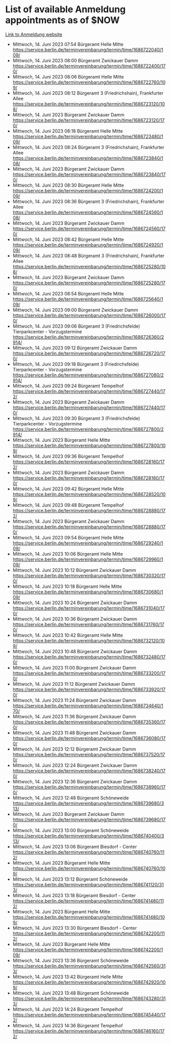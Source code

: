 # List of available Anmeldung appointments as of $NOW
[Link to Anmeldung website](https://service.berlin.de/terminvereinbarung/termin/tag.php?termin=1&anliegen[]=120686&dienstleisterlist=122210,122217,327316,122219,327312,122227,327314,122231,327346,122243,327348,122254,122252,329742,122260,329745,122262,329748,122271,327278,122273,327274,122277,327276,330436,122280,327294,122282,327290,122284,327292,122291,327270,122285,327266,122286,327264,122296,327268,150230,329760,122297,327286,122294,327284,122312,329763,122314,329775,122304,327330,122311,327334,122309,327332,317869,122281,327352,122279,329772,122283,122276,327324,122274,327326,122267,329766,122246,327318,122251,327320,122257,327322,122208,327298,122226,327300&herkunft=http%3A%2F%2Fservice.berlin.de%2Fdienstleistung%2F120686%2F)
- Mittwoch, 14. Juni 2023 07:54 Bürgeramt Helle Mitte https://service.berlin.de/terminvereinbarung/termin/time/1686722040/109/
- Mittwoch, 14. Juni 2023 08:00 Bürgeramt Zwickauer Damm https://service.berlin.de/terminvereinbarung/termin/time/1686722400/170/
- Mittwoch, 14. Juni 2023 08:06 Bürgeramt Helle Mitte https://service.berlin.de/terminvereinbarung/termin/time/1686722760/109/
- Mittwoch, 14. Juni 2023 08:12 Bürgeramt 3 (Friedrichshain), Frankfurter Allee https://service.berlin.de/terminvereinbarung/termin/time/1686723120/108/
- Mittwoch, 14. Juni 2023  Bürgeramt Zwickauer Damm https://service.berlin.de/terminvereinbarung/termin/time/1686723120/170/
- Mittwoch, 14. Juni 2023 08:18 Bürgeramt Helle Mitte https://service.berlin.de/terminvereinbarung/termin/time/1686723480/109/
- Mittwoch, 14. Juni 2023 08:24 Bürgeramt 3 (Friedrichshain), Frankfurter Allee https://service.berlin.de/terminvereinbarung/termin/time/1686723840/108/
- Mittwoch, 14. Juni 2023  Bürgeramt Zwickauer Damm https://service.berlin.de/terminvereinbarung/termin/time/1686723840/170/
- Mittwoch, 14. Juni 2023 08:30 Bürgeramt Helle Mitte https://service.berlin.de/terminvereinbarung/termin/time/1686724200/109/
- Mittwoch, 14. Juni 2023 08:36 Bürgeramt 3 (Friedrichshain), Frankfurter Allee https://service.berlin.de/terminvereinbarung/termin/time/1686724560/108/
- Mittwoch, 14. Juni 2023  Bürgeramt Zwickauer Damm https://service.berlin.de/terminvereinbarung/termin/time/1686724560/170/
- Mittwoch, 14. Juni 2023 08:42 Bürgeramt Helle Mitte https://service.berlin.de/terminvereinbarung/termin/time/1686724920/109/
- Mittwoch, 14. Juni 2023 08:48 Bürgeramt 3 (Friedrichshain), Frankfurter Allee https://service.berlin.de/terminvereinbarung/termin/time/1686725280/108/
- Mittwoch, 14. Juni 2023  Bürgeramt Zwickauer Damm https://service.berlin.de/terminvereinbarung/termin/time/1686725280/170/
- Mittwoch, 14. Juni 2023 08:54 Bürgeramt Helle Mitte https://service.berlin.de/terminvereinbarung/termin/time/1686725640/109/
- Mittwoch, 14. Juni 2023 09:00 Bürgeramt Zwickauer Damm https://service.berlin.de/terminvereinbarung/termin/time/1686726000/170/
- Mittwoch, 14. Juni 2023 09:06 Bürgeramt 3 (Friedrichsfelde) Tierparkcenter - Vorzugstermine https://service.berlin.de/terminvereinbarung/termin/time/1686726360/2914/
- Mittwoch, 14. Juni 2023 09:12 Bürgeramt Zwickauer Damm https://service.berlin.de/terminvereinbarung/termin/time/1686726720/170/
- Mittwoch, 14. Juni 2023 09:18 Bürgeramt 3 (Friedrichsfelde) Tierparkcenter - Vorzugstermine https://service.berlin.de/terminvereinbarung/termin/time/1686727080/2914/
- Mittwoch, 14. Juni 2023 09:24 Bürgeramt Tempelhof https://service.berlin.de/terminvereinbarung/termin/time/1686727440/172/
- Mittwoch, 14. Juni 2023  Bürgeramt Zwickauer Damm https://service.berlin.de/terminvereinbarung/termin/time/1686727440/170/
- Mittwoch, 14. Juni 2023 09:30 Bürgeramt 3 (Friedrichsfelde) Tierparkcenter - Vorzugstermine https://service.berlin.de/terminvereinbarung/termin/time/1686727800/2914/
- Mittwoch, 14. Juni 2023  Bürgeramt Helle Mitte https://service.berlin.de/terminvereinbarung/termin/time/1686727800/109/
- Mittwoch, 14. Juni 2023 09:36 Bürgeramt Tempelhof https://service.berlin.de/terminvereinbarung/termin/time/1686728160/172/
- Mittwoch, 14. Juni 2023  Bürgeramt Zwickauer Damm https://service.berlin.de/terminvereinbarung/termin/time/1686728160/170/
- Mittwoch, 14. Juni 2023 09:42 Bürgeramt Helle Mitte https://service.berlin.de/terminvereinbarung/termin/time/1686728520/109/
- Mittwoch, 14. Juni 2023 09:48 Bürgeramt Tempelhof https://service.berlin.de/terminvereinbarung/termin/time/1686728880/172/
- Mittwoch, 14. Juni 2023  Bürgeramt Zwickauer Damm https://service.berlin.de/terminvereinbarung/termin/time/1686728880/170/
- Mittwoch, 14. Juni 2023 09:54 Bürgeramt Helle Mitte https://service.berlin.de/terminvereinbarung/termin/time/1686729240/109/
- Mittwoch, 14. Juni 2023 10:06 Bürgeramt Helle Mitte https://service.berlin.de/terminvereinbarung/termin/time/1686729960/109/
- Mittwoch, 14. Juni 2023 10:12 Bürgeramt Zwickauer Damm https://service.berlin.de/terminvereinbarung/termin/time/1686730320/170/
- Mittwoch, 14. Juni 2023 10:18 Bürgeramt Helle Mitte https://service.berlin.de/terminvereinbarung/termin/time/1686730680/109/
- Mittwoch, 14. Juni 2023 10:24 Bürgeramt Zwickauer Damm https://service.berlin.de/terminvereinbarung/termin/time/1686731040/170/
- Mittwoch, 14. Juni 2023 10:36 Bürgeramt Zwickauer Damm https://service.berlin.de/terminvereinbarung/termin/time/1686731760/170/
- Mittwoch, 14. Juni 2023 10:42 Bürgeramt Helle Mitte https://service.berlin.de/terminvereinbarung/termin/time/1686732120/109/
- Mittwoch, 14. Juni 2023 10:48 Bürgeramt Zwickauer Damm https://service.berlin.de/terminvereinbarung/termin/time/1686732480/170/
- Mittwoch, 14. Juni 2023 11:00 Bürgeramt Zwickauer Damm https://service.berlin.de/terminvereinbarung/termin/time/1686733200/170/
- Mittwoch, 14. Juni 2023 11:12 Bürgeramt Zwickauer Damm https://service.berlin.de/terminvereinbarung/termin/time/1686733920/170/
- Mittwoch, 14. Juni 2023 11:24 Bürgeramt Zwickauer Damm https://service.berlin.de/terminvereinbarung/termin/time/1686734640/170/
- Mittwoch, 14. Juni 2023 11:36 Bürgeramt Zwickauer Damm https://service.berlin.de/terminvereinbarung/termin/time/1686735360/170/
- Mittwoch, 14. Juni 2023 11:48 Bürgeramt Zwickauer Damm https://service.berlin.de/terminvereinbarung/termin/time/1686736080/170/
- Mittwoch, 14. Juni 2023 12:12 Bürgeramt Zwickauer Damm https://service.berlin.de/terminvereinbarung/termin/time/1686737520/170/
- Mittwoch, 14. Juni 2023 12:24 Bürgeramt Zwickauer Damm https://service.berlin.de/terminvereinbarung/termin/time/1686738240/170/
- Mittwoch, 14. Juni 2023 12:36 Bürgeramt Zwickauer Damm https://service.berlin.de/terminvereinbarung/termin/time/1686738960/170/
- Mittwoch, 14. Juni 2023 12:48 Bürgeramt Schöneweide https://service.berlin.de/terminvereinbarung/termin/time/1686739680/313/
- Mittwoch, 14. Juni 2023  Bürgeramt Zwickauer Damm https://service.berlin.de/terminvereinbarung/termin/time/1686739680/170/
- Mittwoch, 14. Juni 2023 13:00 Bürgeramt Schöneweide https://service.berlin.de/terminvereinbarung/termin/time/1686740400/313/
- Mittwoch, 14. Juni 2023 13:06 Bürgeramt Biesdorf - Center https://service.berlin.de/terminvereinbarung/termin/time/1686740760/112/
- Mittwoch, 14. Juni 2023  Bürgeramt Helle Mitte https://service.berlin.de/terminvereinbarung/termin/time/1686740760/109/
- Mittwoch, 14. Juni 2023 13:12 Bürgeramt Schöneweide https://service.berlin.de/terminvereinbarung/termin/time/1686741120/313/
- Mittwoch, 14. Juni 2023 13:18 Bürgeramt Biesdorf - Center https://service.berlin.de/terminvereinbarung/termin/time/1686741480/112/
- Mittwoch, 14. Juni 2023  Bürgeramt Helle Mitte https://service.berlin.de/terminvereinbarung/termin/time/1686741480/109/
- Mittwoch, 14. Juni 2023 13:30 Bürgeramt Biesdorf - Center https://service.berlin.de/terminvereinbarung/termin/time/1686742200/112/
- Mittwoch, 14. Juni 2023  Bürgeramt Helle Mitte https://service.berlin.de/terminvereinbarung/termin/time/1686742200/109/
- Mittwoch, 14. Juni 2023 13:36 Bürgeramt Schöneweide https://service.berlin.de/terminvereinbarung/termin/time/1686742560/313/
- Mittwoch, 14. Juni 2023 13:42 Bürgeramt Helle Mitte https://service.berlin.de/terminvereinbarung/termin/time/1686742920/109/
- Mittwoch, 14. Juni 2023 13:48 Bürgeramt Schöneweide https://service.berlin.de/terminvereinbarung/termin/time/1686743280/313/
- Mittwoch, 14. Juni 2023 14:24 Bürgeramt Tempelhof https://service.berlin.de/terminvereinbarung/termin/time/1686745440/172/
- Mittwoch, 14. Juni 2023 14:36 Bürgeramt Tempelhof https://service.berlin.de/terminvereinbarung/termin/time/1686746160/172/
